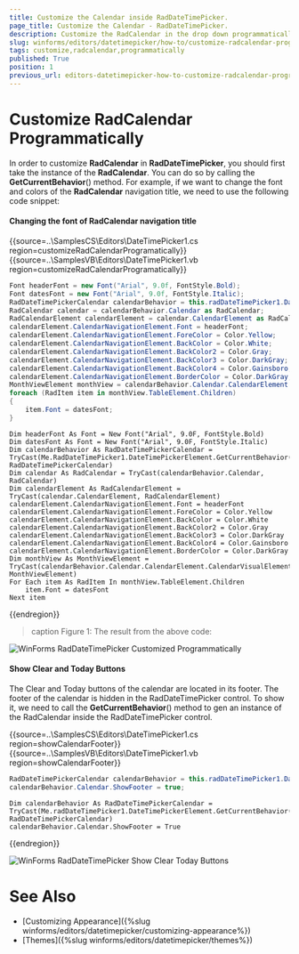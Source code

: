 ```yaml
---
title: Customize the Calendar inside RadDateTimePicker. 
page_title: Customize the Calendar - RadDateTimePicker. 
description: Customize the RadCalendar in the drop down programmatically.
slug: winforms/editors/datetimepicker/how-to/customize-radcalendar-programmatically
tags: customize,radcalendar,programmatically
published: True
position: 1
previous_url: editors-datetimepicker-how-to-customize-radcalendar-programmatically, editors/datetimepicker/how-to/customize-radcalendar-programmatically
---
```


# Customize RadCalendar Programmatically


In order to customize __RadCalendar__ in __RadDateTimePicker__, you should first take the instance of the __RadCalendar__. You can do so by calling the __GetCurrentBehavior__() method. For example, if we want to change the font and colors of the __RadCalendar__ navigation title, we need to use the following code snippet:

#### Changing the font of RadCalendar navigation title 
 
{{source=..\SamplesCS\Editors\DateTimePicker1.cs region=customizeRadCalendarProgramatically}} 
{{source=..\SamplesVB\Editors\DateTimePicker1.vb region=customizeRadCalendarProgramatically}} 

````C#
Font headerFont = new Font("Arial", 9.0f, FontStyle.Bold);
Font datesFont = new Font("Arial", 9.0f, FontStyle.Italic);
RadDateTimePickerCalendar calendarBehavior = this.radDateTimePicker1.DateTimePickerElement.GetCurrentBehavior() as RadDateTimePickerCalendar;
RadCalendar calendar = calendarBehavior.Calendar as RadCalendar;
RadCalendarElement calendarElement = calendar.CalendarElement as RadCalendarElement;
calendarElement.CalendarNavigationElement.Font = headerFont;
calendarElement.CalendarNavigationElement.ForeColor = Color.Yellow;
calendarElement.CalendarNavigationElement.BackColor = Color.White;
calendarElement.CalendarNavigationElement.BackColor2 = Color.Gray;
calendarElement.CalendarNavigationElement.BackColor3 = Color.DarkGray;
calendarElement.CalendarNavigationElement.BackColor4 = Color.Gainsboro;
calendarElement.CalendarNavigationElement.BorderColor = Color.DarkGray;
MonthViewElement monthView = calendarBehavior.Calendar.CalendarElement.CalendarVisualElement as MonthViewElement;
foreach (RadItem item in monthView.TableElement.Children)
{
    item.Font = datesFont;
}

````
````VB.NET
Dim headerFont As Font = New Font("Arial", 9.0F, FontStyle.Bold)
Dim datesFont As Font = New Font("Arial", 9.0F, FontStyle.Italic)
Dim calendarBehavior As RadDateTimePickerCalendar = TryCast(Me.RadDateTimePicker1.DateTimePickerElement.GetCurrentBehavior(), RadDateTimePickerCalendar)
Dim calendar As RadCalendar = TryCast(calendarBehavior.Calendar, RadCalendar)
Dim calendarElement As RadCalendarElement = TryCast(calendar.CalendarElement, RadCalendarElement)
calendarElement.CalendarNavigationElement.Font = headerFont
calendarElement.CalendarNavigationElement.ForeColor = Color.Yellow
calendarElement.CalendarNavigationElement.BackColor = Color.White
calendarElement.CalendarNavigationElement.BackColor2 = Color.Gray
calendarElement.CalendarNavigationElement.BackColor3 = Color.DarkGray
calendarElement.CalendarNavigationElement.BackColor4 = Color.Gainsboro
calendarElement.CalendarNavigationElement.BorderColor = Color.DarkGray
Dim monthView As MonthViewElement = TryCast(calendarBehavior.Calendar.CalendarElement.CalendarVisualElement, MonthViewElement)
For Each item As RadItem In monthView.TableElement.Children
    item.Font = datesFont
Next item

````

{{endregion}} 
 

>caption Figure 1: The result from the above code:

![WinForms RadDateTimePicker Customized Programmatically](images/editors-datetimepicker-how-to-customize-radcalendar-programmatically001.png)

#### Show Clear and Today Buttons

The Clear and Today buttons of the calendar are located in its footer. The footer of the calendar is hidden in the RadDateTimePicker control. To show it, we need to call the  __GetCurrentBehavior__() method to gen an instance of the RadCalendar inside the RadDateTimePicker control.


{{source=..\SamplesCS\Editors\DateTimePicker1.cs region=showCalendarFooter}} 
{{source=..\SamplesVB\Editors\DateTimePicker1.vb region=showCalendarFooter}} 

````C#
RadDateTimePickerCalendar calendarBehavior = this.radDateTimePicker1.DateTimePickerElement.GetCurrentBehavior() as RadDateTimePickerCalendar;
calendarBehavior.Calendar.ShowFooter = true;

````
````VB.NET
Dim calendarBehavior As RadDateTimePickerCalendar = TryCast(Me.radDateTimePicker1.DateTimePickerElement.GetCurrentBehavior(), RadDateTimePickerCalendar)
calendarBehavior.Calendar.ShowFooter = True

````

{{endregion}}

![WinForms RadDateTimePicker Show Clear Today Buttons](images/datetimepicker-calendar-footer002.png)

# See Also

* [Customizing Appearance]({%slug winforms/editors/datetimepicker/customizing-appearance%})
* [Themes]({%slug winforms/editors/datetimepicker/themes%})

